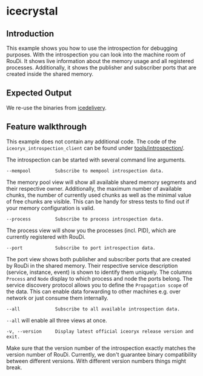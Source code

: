 # icecrystal

## Introduction

This example shows you how to use the introspection for debugging purposes. With the introspection you can
look into the machine room of RouDi. It shows live information about the memory usage and all
registered processes. Additionally, it shows the publisher and subscriber ports that are created inside the shared
memory.

## Expected Output

We re-use the binaries from
[icedelivery](https://github.com/eclipse-iceoryx/iceoryx/tree/v2.0.0/iceoryx_examples/icedelivery).

<!-- @todo Add expected output with asciinema recording before v2.0-->
<!-- The current one is outdated, e.g. the the ServiceDiscovery publisher is missing -->
<!-- [![asciicast](https://asciinema.org/a/407442.svg)](https://asciinema.org/a/407442) -->

## Feature walkthrough

This example does not contain any additional code. The code of the `iceoryx_introspection_client` can be found under
[tools/introspection/](https://github.com/eclipse-iceoryx/iceoryx/tree/v2.0.0/tools/introspection).

The introspection can be started with several command line arguments.

    --mempool         Subscribe to mempool introspection data.

The memory pool view will show all available shared memory segments and their respective owner. Additionally, the
maximum number of available chunks, the number of currently used chunks as well as the minimal value of free chunks
are visible. This can be handy for stress tests to find out if your memory configuration is valid.

    --process         Subscribe to process introspection data.

The process view will show you the processes (incl. PID), which are currently registered with RouDi.

    --port            Subscribe to port introspection data.

The port view shows both publisher and subscriber ports that are created by RouDi in the shared memory. Their respective service
description (service, instance, event) is shown to identify them uniquely. The columns `Process` and `Node` display to which
process and node the ports belong. The service discovery protocol allows you to define the `Propagation scope` of the data. This
can enable data forwarding to other machines e.g. over network or just consume them internally.

    --all             Subscribe to all available introspection data.

`--all` will enable all three views at once.

    -v, --version     Display latest official iceoryx release version and exit.

Make sure that the version number of the introspection exactly matches the version number of RouDi. Currently,
we don't guarantee binary compatibility between different versions. With different version numbers things might break.
